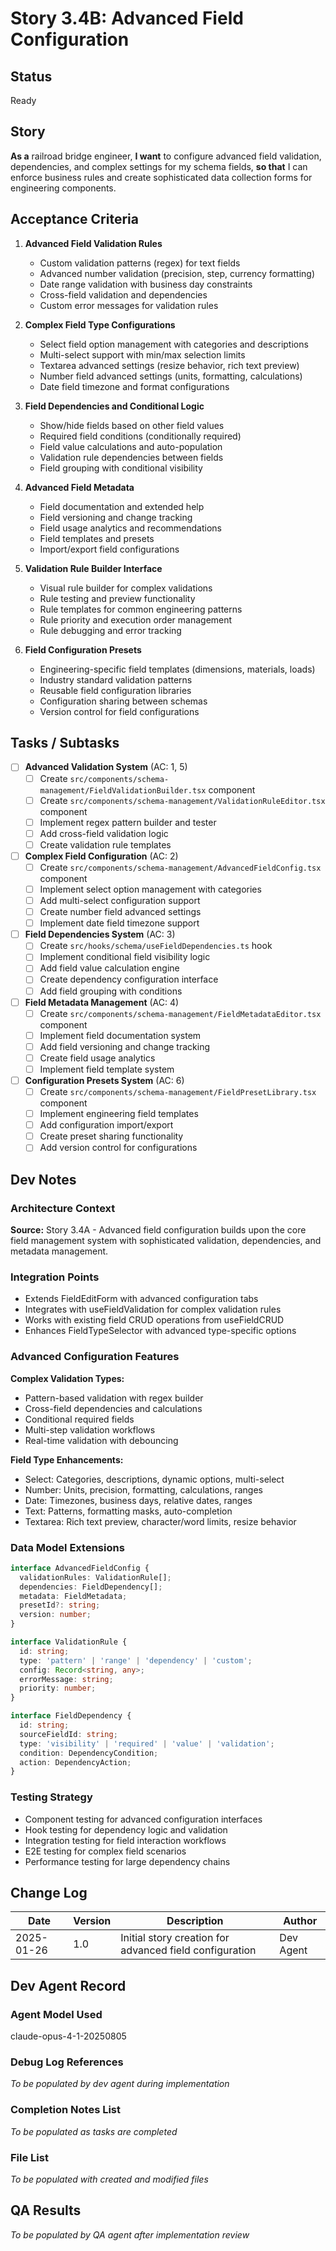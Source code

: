 # Story 3.4B: Advanced Field Configuration

## Status
Ready

## Story
**As a** railroad bridge engineer,
**I want** to configure advanced field validation, dependencies, and complex settings for my schema fields,
**so that** I can enforce business rules and create sophisticated data collection forms for engineering components.

## Acceptance Criteria

1. **Advanced Field Validation Rules**
   - Custom validation patterns (regex) for text fields
   - Advanced number validation (precision, step, currency formatting)
   - Date range validation with business day constraints
   - Cross-field validation and dependencies
   - Custom error messages for validation rules

2. **Complex Field Type Configurations**
   - Select field option management with categories and descriptions
   - Multi-select support with min/max selection limits
   - Textarea advanced settings (resize behavior, rich text preview)
   - Number field advanced settings (units, formatting, calculations)
   - Date field timezone and format configurations

3. **Field Dependencies and Conditional Logic**
   - Show/hide fields based on other field values
   - Required field conditions (conditionally required)
   - Field value calculations and auto-population
   - Validation rule dependencies between fields
   - Field grouping with conditional visibility

4. **Advanced Field Metadata**
   - Field documentation and extended help
   - Field versioning and change tracking
   - Field usage analytics and recommendations
   - Field templates and presets
   - Import/export field configurations

5. **Validation Rule Builder Interface**
   - Visual rule builder for complex validations
   - Rule testing and preview functionality
   - Rule templates for common engineering patterns
   - Rule priority and execution order management
   - Rule debugging and error tracking

6. **Field Configuration Presets**
   - Engineering-specific field templates (dimensions, materials, loads)
   - Industry standard validation patterns
   - Reusable field configuration libraries
   - Configuration sharing between schemas
   - Version control for field configurations

## Tasks / Subtasks

- [ ] **Advanced Validation System** (AC: 1, 5)
  - [ ] Create `src/components/schema-management/FieldValidationBuilder.tsx` component
  - [ ] Create `src/components/schema-management/ValidationRuleEditor.tsx` component
  - [ ] Implement regex pattern builder and tester
  - [ ] Add cross-field validation logic
  - [ ] Create validation rule templates

- [ ] **Complex Field Configuration** (AC: 2)
  - [ ] Create `src/components/schema-management/AdvancedFieldConfig.tsx` component
  - [ ] Implement select option management with categories
  - [ ] Add multi-select configuration support
  - [ ] Create number field advanced settings
  - [ ] Implement date field timezone support

- [ ] **Field Dependencies System** (AC: 3)
  - [ ] Create `src/hooks/schema/useFieldDependencies.ts` hook
  - [ ] Implement conditional field visibility logic
  - [ ] Add field value calculation engine
  - [ ] Create dependency configuration interface
  - [ ] Add field grouping with conditions

- [ ] **Field Metadata Management** (AC: 4)
  - [ ] Create `src/components/schema-management/FieldMetadataEditor.tsx` component
  - [ ] Implement field documentation system
  - [ ] Add field versioning and change tracking
  - [ ] Create field usage analytics
  - [ ] Implement field template system

- [ ] **Configuration Presets System** (AC: 6)
  - [ ] Create `src/components/schema-management/FieldPresetLibrary.tsx` component
  - [ ] Implement engineering field templates
  - [ ] Add configuration import/export
  - [ ] Create preset sharing functionality
  - [ ] Add version control for configurations

## Dev Notes

### Architecture Context
**Source:** Story 3.4A - Advanced field configuration builds upon the core field management system with sophisticated validation, dependencies, and metadata management.

### Integration Points
- Extends FieldEditForm with advanced configuration tabs
- Integrates with useFieldValidation for complex validation rules
- Works with existing field CRUD operations from useFieldCRUD
- Enhances FieldTypeSelector with advanced type-specific options

### Advanced Configuration Features
**Complex Validation Types:**
- Pattern-based validation with regex builder
- Cross-field dependencies and calculations
- Conditional required fields
- Multi-step validation workflows
- Real-time validation with debouncing

**Field Type Enhancements:**
- Select: Categories, descriptions, dynamic options, multi-select
- Number: Units, precision, formatting, calculations, ranges
- Date: Timezones, business days, relative dates, ranges
- Text: Patterns, formatting masks, auto-completion
- Textarea: Rich text preview, character/word limits, resize behavior

### Data Model Extensions
```typescript
interface AdvancedFieldConfig {
  validationRules: ValidationRule[];
  dependencies: FieldDependency[];
  metadata: FieldMetadata;
  presetId?: string;
  version: number;
}

interface ValidationRule {
  id: string;
  type: 'pattern' | 'range' | 'dependency' | 'custom';
  config: Record<string, any>;
  errorMessage: string;
  priority: number;
}

interface FieldDependency {
  id: string;
  sourceFieldId: string;
  type: 'visibility' | 'required' | 'value' | 'validation';
  condition: DependencyCondition;
  action: DependencyAction;
}
```

### Testing Strategy
- Component testing for advanced configuration interfaces
- Hook testing for dependency logic and validation
- Integration testing for field interaction workflows
- E2E testing for complex field scenarios
- Performance testing for large dependency chains

## Change Log

| Date | Version | Description | Author |
|------|---------|-------------|---------|
| 2025-01-26 | 1.0 | Initial story creation for advanced field configuration | Dev Agent |

## Dev Agent Record

### Agent Model Used
claude-opus-4-1-20250805

### Debug Log References
*To be populated by dev agent during implementation*

### Completion Notes List
*To be populated as tasks are completed*

### File List
*To be populated with created and modified files*

## QA Results
*To be populated by QA agent after implementation review*